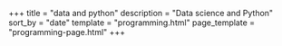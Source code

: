 +++
title = "data and python"
description = "Data science and Python"
sort_by = "date"
template = "programming.html"
page_template = "programming-page.html"
+++